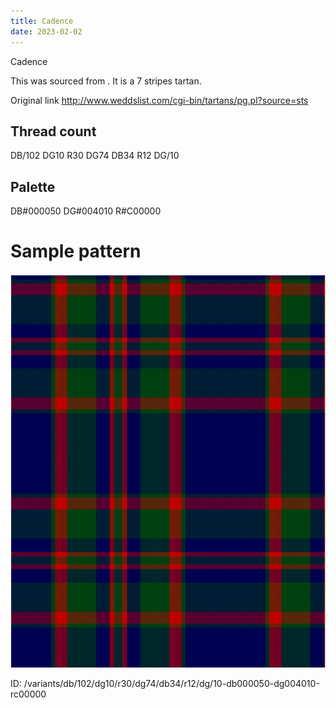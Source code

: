 ```yaml
---
title: Cadence
date: 2023-02-02
---
```

Cadence

This was sourced from <no value>.  It is a 7 stripes tartan.

Original link http://www.weddslist.com/cgi-bin/tartans/pg.pl?source=sts

## Thread count
DB/102 DG10 R30 DG74 DB34 R12 DG/10

## Palette
DB#000050 DG#004010 R#C00000

# Sample pattern

![Tartan detail](tartan.png "DB/102 DG10 R30 DG74 DB34 R12 DG/10 tartan")

ID: /variants/db/102/dg10/r30/dg74/db34/r12/dg/10-db000050-dg004010-rc00000